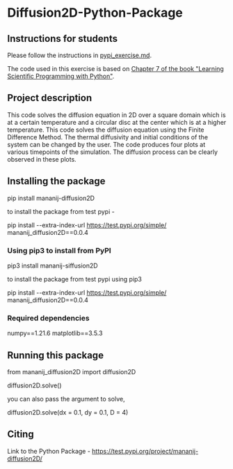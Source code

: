 # Diffusion2D-Python-Package

## Instructions for students

Please follow the instructions in [pypi_exercise.md](https://github.com/Simulation-Software-Engineering/Lecture-Material/blob/main/03_building_and_packaging/pypi_exercise.md).

The code used in this exercise is based on [Chapter 7 of the book "Learning Scientific Programming with Python"](https://scipython.com/book/chapter-7-matplotlib/examples/the-two-dimensional-diffusion-equation/).

## Project description
This code solves the diffusion equation in 2D over a square domain which is at a certain temperature and a circular disc at the center which is at a higher temperature. This code solves the diffusion equation using the Finite Difference Method. The thermal diffusivity and initial conditions of the system can be changed by the user. The code produces four plots at various timepoints of the simulation. The diffusion process can be clearly observed in these plots.

## Installing the package
pip install mananij-diffusion2D

to install the package from test pypi - 

pip install --extra-index-url https://test.pypi.org/simple/ mananij_diffusion2D==0.0.4

### Using pip3 to install from PyPI
pip3 install mananij-siffusion2D

to install the package from test pypi using pip3

pip install --extra-index-url https://test.pypi.org/simple/ mananij_diffusion2D==0.0.4

### Required dependencies
numpy==1.21.6
matplotlib==3.5.3

## Running this package
from mananij_diffusion2D import diffusion2D

diffusion2D.solve()

you can also pass the argument to solve,

diffusion2D.solve(dx = 0.1, dy = 0.1, D = 4)

## Citing
Link to the Python Package - https://test.pypi.org/project/mananij-diffusion2D/
